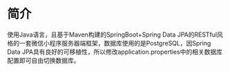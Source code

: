 # 简介
使用Java语言，且基于Maven构建的SpringBoot+Spring Data JPA的RESTful风格的一套微信小程序服务器端框架，数据库使用的是PostgreSQL，因Spring Data JPA具有良好的可移植性，所以修改application.properties中的相关数据库配置即可自由切换数据库。